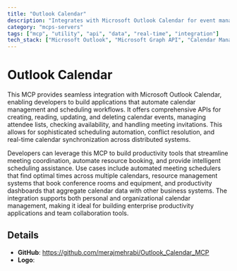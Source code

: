 ```yaml
---
title: "Outlook Calendar"
description: "Integrates with Microsoft Outlook Calendar for event management, scheduling, and attendee status updates."
category: "mcps-servers"
tags: ["mcp", "utility", "api", "data", "real-time", "integration"]
tech_stack: ["Microsoft Outlook", "Microsoft Graph API", "Calendar Management", "Scheduling Systems", "Productivity Tools"]
---
```


# Outlook Calendar

This MCP provides seamless integration with Microsoft Outlook Calendar, enabling developers to build applications that automate calendar management and scheduling workflows. It offers comprehensive APIs for creating, reading, updating, and deleting calendar events, managing attendee lists, checking availability, and handling meeting invitations. This allows for sophisticated scheduling automation, conflict resolution, and real-time calendar synchronization across distributed systems.

Developers can leverage this MCP to build productivity tools that streamline meeting coordination, automate resource booking, and provide intelligent scheduling assistance. Use cases include automated meeting schedulers that find optimal times across multiple calendars, resource management systems that book conference rooms and equipment, and productivity dashboards that aggregate calendar data with other business systems. The integration supports both personal and organizational calendar management, making it ideal for building enterprise productivity applications and team collaboration tools.

## Details

- **GitHub**: https://github.com/merajmehrabi/Outlook_Calendar_MCP
- **Logo**: 
